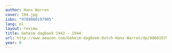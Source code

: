 ```yaml
---
author: Hans Warren
cover: 194.jpg
isbn: "9789060197905"
lang: nl
layout: review
title: Geheim dagboek 1942 - 1944
url: http://www.amazon.com/Geheim-dagboek-Dutch-Hans-Warren/dp/9060197909?SubscriptionId=0VMG0VFGBMRWVRA58R02&tag=ldvd-20&linkCode=xm2&camp=2025&creative=165953&creativeASIN=9060197909
year: 0
---
```

